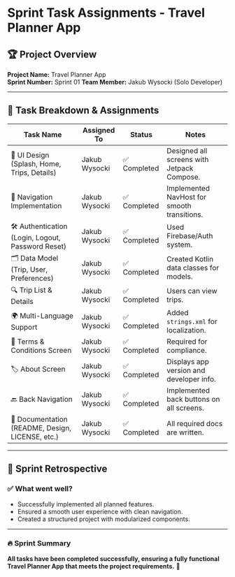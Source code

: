 # Sprint Task Assignments - Travel Planner App  

## 🏆 Project Overview  
**Project Name:** Travel Planner App  
**Sprint Number:** Sprint 01 
**Team Member:** Jakub Wysocki (Solo Developer)  

---

## 📝 **Task Breakdown & Assignments**  

| Task Name                        | Assigned To     | Status      | Notes |
|----------------------------------|----------------|------------|-------|
| 📱 UI Design (Splash, Home, Trips, Details) | Jakub Wysocki | ✅ Completed | Designed all screens with Jetpack Compose. |
| 🔗 Navigation Implementation | Jakub Wysocki | ✅ Completed | Implemented NavHost for smooth transitions. |
| 🛠️ Authentication (Login, Logout, Password Reset) | Jakub Wysocki | ✅ Completed | Used Firebase/Auth system. |
| 🗂️ Data Model (Trip, User, Preferences) | Jakub Wysocki | ✅ Completed | Created Kotlin data classes for models. |
| 🔍 Trip List & Details | Jakub Wysocki | ✅ Completed | Users can view trips. |
| 🌍 Multi-Language Support | Jakub Wysocki | ✅ Completed | Added `strings.xml` for localization. |
| 📜 Terms & Conditions Screen | Jakub Wysocki | ✅ Completed | Required for compliance. |
| 🏷️ About Screen | Jakub Wysocki | ✅ Completed | Displays app version and developer info. |
| 🔙 Back Navigation | Jakub Wysocki | ✅ Completed | Implemented back buttons on all screens. |
| 📑 Documentation (README, Design, LICENSE, etc.) | Jakub Wysocki | ✅ Completed | All required docs are written. |

---

## 📅 **Sprint Retrospective**
### ✅ **What went well?**
- Successfully implemented all planned features.
- Ensured a smooth user experience with clean navigation.
- Created a structured project with modularized components.

---

### 🔥 **Sprint Summary**
**All tasks have been completed successfully, ensuring a fully functional Travel Planner App that meets the project requirements.** 🚀  
